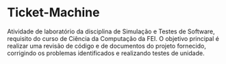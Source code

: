 # Ticket-Machine

Atividade de laboratório da disciplina de Simulação e Testes de Software, requisito do curso de Ciência da Computação da FEI. O objetivo principal é realizar uma revisão de código e de documentos do projeto fornecido, corrigindo os problemas identificados e realizando testes de unidade.
